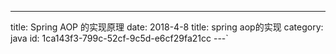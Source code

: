 ---
title: Spring AOP 的实现原理
date: 2018-4-8
title: spring aop的实现
category: java
id: 1ca143f3-799c-52cf-9c5d-e6cf29fa21cc
---`
